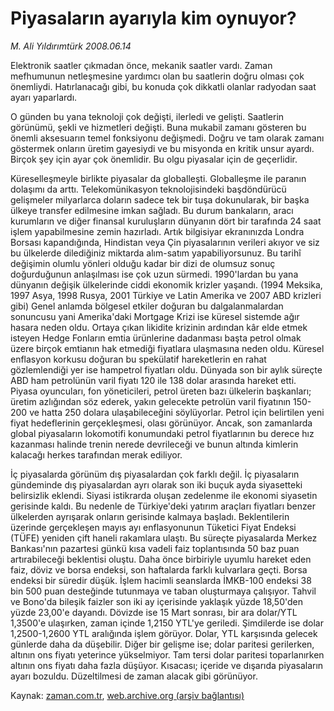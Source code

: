 # Piyasaların ayarıyla  kim oynuyor?

*M. Ali Yıldırımtürk 2008.06.14*

<tr><td class="metin" colspan="2" style="padding-top: 20px; padding-left: 5px; padding-right: 10px;">Elektronik saatler çıkmadan önce, mekanik saatler vardı. Zaman mefhumunun netleşmesine yardımcı olan bu saatlerin doğru olması çok önemliydi. Hatırlanacağı gibi, bu konuda çok dikkatli olanlar radyodan saat ayarı yaparlardı.</td></tr><tr><td class="metin" colspan="2" style="padding-top: 20px; padding-left: 5px; padding-right: 10px;"><p> O günden bu yana teknoloji çok değişti, ilerledi ve gelişti. Saatlerin görünümü, şekli ve hizmetleri değişti. Buna mukabil zamanı gösteren bu önemli aksesuarın temel fonksiyonu değişmedi. Doğru ve tam olarak zamanı göstermek onların üretim gayesiydi ve bu misyonda en kritik unsur ayardı. Birçok şey için ayar çok önemlidir. Bu olgu piyasalar için de geçerlidir.
<p>Küreselleşmeyle birlikte piyasalar da globalleşti. Globalleşme ile paranın dolaşımı da arttı. Telekomünikasyon teknolojisindeki başdöndürücü gelişmeler milyarlarca doların sadece tek bir tuşa dokunularak, bir başka ülkeye transfer edilmesine imkan sağladı. Bu durum bankaların, aracı kurumların ve diğer finansal kuruluşların dünyanın dört bir tarafında 24 saat işlem yapabilmesine zemin hazırladı. Artık bilgisiyar ekranınızda Londra Borsası kapandığında, Hindistan veya Çin piyasalarının verileri akıyor ve siz bu ülkelerde dilediğiniz miktarda alım-satım yapabiliyorsunuz. Bu tarihî değişimin olumlu yönleri olduğu kadar bir dizi de olumsuz sonuç doğurduğunun anlaşılması ise çok uzun sürmedi. 1990'lardan bu yana dünyanın değişik ülkelerinde ciddi ekonomik krizler yaşandı. (1994 Meksika, 1997 Asya, 1998 Rusya, 2001 Türkiye ve Latin Amerika ve 2007 ABD krizleri gibi) Genel anlamda bölgesel etkiler doğuran bu dalgalanmalardan sonuncusu yani Amerika'daki Mortgage Krizi ise küresel sistemde ağır hasara neden oldu. Ortaya çıkan likidite krizinin ardından kâr elde etmek isteyen Hedge Fonların emtia ürünlerine dadanması başta petrol olmak üzere birçok emtianın hak etmediği fiyatlara ulaşmasına neden oldu. Küresel enflasyon korkusu doğuran bu spekülatif hareketlerin en rahat gözlemlendiği yer ise hampetrol fiyatları oldu. Dünyada son bir aylık süreçte ABD ham petrolünün varil fiyatı 120 ile 138 dolar arasında hareket etti. Piyasa oyuncuları, fon yöneticileri, petrol üreten bazı ülkelerin başkanları; üretim azlığından söz ederek, yakın gelecekte petrolün varil fiyatının 150-200 ve hatta 250 dolara ulaşabileceğini söylüyorlar. Petrol için belirtilen yeni fiyat hedeflerinin gerçekleşmesi, olası görünüyor. Ancak, son zamanlarda global piyasaların lokomotifi konumundaki petrol fiyatlarının bu derece hız kazanması halinde trenin nerede devrileceği ve bunun altında kimlerin kalacağı herkes tarafından merak ediliyor. 
<p>İç piyasalarda görünüm dış piyasalardan çok farklı değil. İç piyasaların gündeminde dış piyasalardan ayrı olarak son iki buçuk ayda siyasetteki belirsizlik eklendi. Siyasi istikrarda oluşan zedelenme ile ekonomi siyasetin gerisinde kaldı. Bu nedenle de Türkiye'deki yatırım araçları fiyatları benzer ülkelerden ayrışarak onların gerisinde kalmaya başladı. Beklentilerin üzerinde gerçekleşen mayıs ayı enflasyonunun Tüketici Fiyat Endeksi (TÜFE) yeniden çift haneli rakamlara ulaştı. Bu süreçte piyasalarda Merkez Bankası'nın pazartesi günkü kısa vadeli faiz toplantısında 50 baz puan artırabileceği beklentisi oluştu. Daha önce birbiriyle uyumlu hareket eden faiz, döviz ve borsa endeksi, son haftalarda farklı kulvarlara geçti. Borsa endeksi bir süredir düşük. İşlem hacimli seanslarda İMKB-100 endeksi 38 bin 500 puan desteğinde tutunmaya ve taban oluşturmaya çalışıyor. Tahvil ve Bono'da bileşik faizler son iki ay içerisinde yaklaşık yüzde 18,50'den yüzde 23,00'e dayandı. Dövizde ise 15 Mart sonrası, bir ara dolar/YTL 1,3500'e ulaşırken, zaman içinde 1,2150 YTL'ye geriledi. Şimdilerde ise dolar 1,2500-1,2600 YTL aralığında işlem görüyor. Dolar, YTL karşısında gelecek günlerde daha da düşebilir. Diğer bir gelişme ise; dolar paritesi gerilerken, altının ons fiyatı yeterince yükselmiyor. Tam tersi dolar paritesi toparlanırken altının ons fiyatı daha fazla düşüyor. Kısacası; içeride ve dışarıda piyasaların ayarı bozuldu. Düzeltilmesi de zaman alacak gibi görünüyor.<br/></p></p></p></td></tr>

Kaynak: [zaman.com.tr](http://zaman.com.tr/yazar.do?yazino=701957), [web.archive.org (arşiv bağlantısı)](http://web.archive.org/web/20080714120030/http://www.zaman.com.tr:80/yazar.do?yazino=701957)
